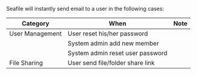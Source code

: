 Seafile will instantly send email to a user in the following cases:

| Category | When | Note |
|----------|------|------|
| User Management | User reset his/her password     |
|                 | System admin add new member      |
|                 | System admin reset user password | |
| File Sharing    | User send file/folder share link | |

